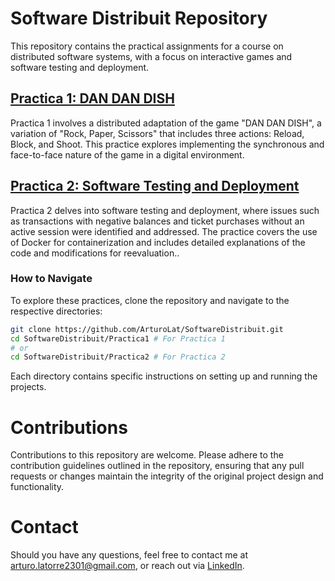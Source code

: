 # Software Distribuit Repository

This repository contains the practical assignments for a course on distributed software systems, with a focus on interactive games and software testing and deployment.

## [Practica 1: DAN DAN DISH](https://github.com/ArturoLat/SoftwareDistribuit/tree/main/Practica1)

Practica 1 involves a distributed adaptation of the game "DAN DAN DISH", a variation of "Rock, Paper, Scissors" that includes three actions: Reload, Block, and Shoot. This practice explores implementing the synchronous and face-to-face nature of the game in a digital environment.

## [Practica 2: Software Testing and Deployment](https://github.com/ArturoLat/SoftwareDistribuit/tree/main/Practica2)

Practica 2 delves into software testing and deployment, where issues such as transactions with negative balances and ticket purchases without an active session were identified and addressed. The practice covers the use of Docker for containerization and includes detailed explanations of the code and modifications for reevaluation..

### How to Navigate

To explore these practices, clone the repository and navigate to the respective directories:

```bash
git clone https://github.com/ArturoLat/SoftwareDistribuit.git
cd SoftwareDistribuit/Practica1 # For Practica 1
# or
cd SoftwareDistribuit/Practica2 # For Practica 2
```

Each directory contains specific instructions on setting up and running the projects.

# Contributions
Contributions to this repository are welcome. Please adhere to the contribution guidelines outlined in the repository, ensuring that any pull requests or changes maintain the integrity of the original project design and functionality.

# Contact
Should you have any questions, feel free to contact me at arturo.latorre2301@gmail.com, or reach out via [LinkedIn](https://www.linkedin.com/in/arturo-latorre-castelltort-820496258/).

